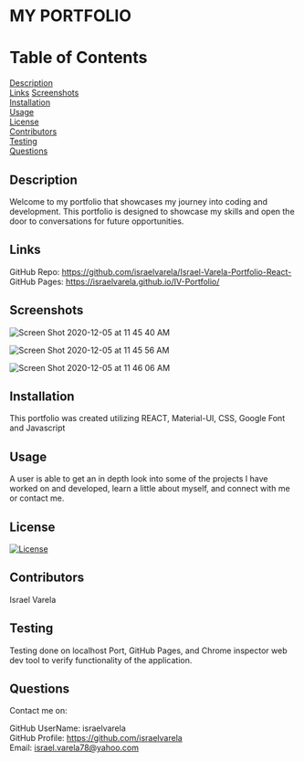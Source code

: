 # MY PORTFOLIO

# Table of Contents
     
[Description](#Description)  
[Links](#Links) 
[Screenshots](#Screenshots)  
[Installation](#Installation)  
[Usage](#Usage)  
[License](#License)  
[Contributors](#Contributors)  
[Testing](#Testing)  
[Questions](#Questions)  

## Description
Welcome to my portfolio that showcases my journey into coding and development. This portfolio is designed to showcase my skills and open the door to conversations for future opportunities.

## Links
GitHub Repo: https://github.com/israelvarela/Israel-Varela-Portfolio-React-  
GitHub Pages:  https://israelvarela.github.io/IV-Portfolio/ 

## Screenshots

![Screen Shot 2020-12-05 at 11 45 40 AM](https://user-images.githubusercontent.com/62815477/101259535-d34bab00-36ee-11eb-9c35-15e80518107c.png)

![Screen Shot 2020-12-05 at 11 45 56 AM](https://user-images.githubusercontent.com/62815477/101259557-0beb8480-36ef-11eb-9794-3dacd19b3aeb.png)

![Screen Shot 2020-12-05 at 11 46 06 AM](https://user-images.githubusercontent.com/62815477/101259561-1279fc00-36ef-11eb-9cca-966c99a3fec1.png)



## Installation
This portfolio was created utilizing REACT, Material-UI, CSS, Google Font and Javascript
  
## Usage

A user is able to get an in depth look into some of the projects I have worked on and developed, learn a little about myself, and connect with me or contact me.

## License

  [![License](https://img.shields.io/badge/License-Apache%202.0-blue.svg)](https://opensource.org/licenses/Apache-2.0)

## Contributors

  Israel Varela

## Testing
Testing done on localhost Port, GitHub Pages, and Chrome inspector web dev tool to verify functionality of the application.

## Questions

  Contact me on: 

  GitHub UserName: israelvarela  
  GitHub Profile: https://github.com/israelvarela  
  Email: israel.varela78@yahoo.com  
